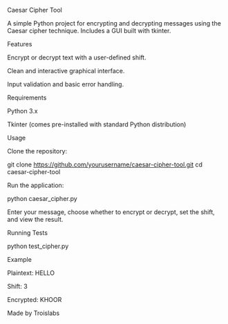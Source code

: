 Caesar Cipher Tool

A simple Python project for encrypting and decrypting messages using the Caesar cipher technique. Includes a GUI built with tkinter.

Features

Encrypt or decrypt text with a user-defined shift.

Clean and interactive graphical interface.

Input validation and basic error handling.

Requirements

Python 3.x

Tkinter (comes pre-installed with standard Python distribution)

Usage

Clone the repository:

git clone https://github.com/yourusername/caesar-cipher-tool.git
cd caesar-cipher-tool

Run the application:

python caesar_cipher.py

Enter your message, choose whether to encrypt or decrypt, set the shift, and view the result.

Running Tests

python test_cipher.py

Example

Plaintext: HELLO

Shift: 3

Encrypted: KHOOR

Made by Troislabs

